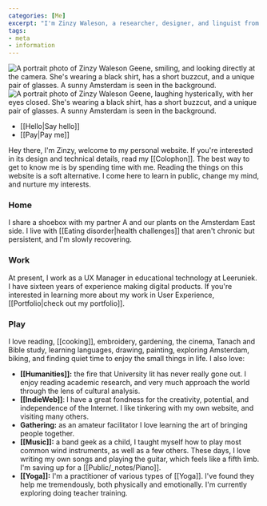 ```yaml
---
categories: [Me]
excerpt: "I'm Zinzy Waleson, a researcher, designer, and linguist from Amsterdam"
tags:
- meta
- information
---
```

<div class="row">
<div class="col-6"><img src="https://res.cloudinary.com/dbi2zounq/image/upload/c_scale,w_768/v1667744670/me/zinzy-1_telofx.jpg" alt="A portrait photo of Zinzy Waleson Geene, smiling, and looking directly at the camera. She's wearing a black shirt, has a short buzzcut, and a unique pair of glasses. A sunny Amsterdam is seen in the background." /></div>
<div class="col-6"><img src="https://res.cloudinary.com/dbi2zounq/image/upload/v1667744670/me/zinzy-2_eixpog.jpg" alt="A portrait photo of Zinzy Waleson Geene, laughing hysterically, with her eyes closed. She's wearing a black shirt, has a short buzzcut, and a unique pair of glasses. A sunny Amsterdam is seen in the background." /></div>
</div>

- [[Hello|Say hello]]
- [[Pay|Pay me]]

Hey there, I'm Zinzy, welcome to my personal website. If you're interested in its design and technical details, read my [[Colophon]]. The best way to get to know me is by spending time with me. Reading the things on this website is a soft alternative. I come here to learn in public, change my mind, and nurture my interests.

### Home
I share a shoebox with my partner A and our plants on the Amsterdam East side. I live with [[Eating disorder|health challenges]] that aren't chronic but persistent, and I'm slowly recovering.

### Work
At present, I work as a UX Manager in educational technology at Leeruniek. I have sixteen years of experience making digital products. If you're interested in learning more about my work in User Experience, [[Portfolio|check out my portfolio]].

### Play
I love reading, [[cooking]], embroidery, gardening, the cinema, Tanach and Bible study, learning languages, drawing, painting, exploring Amsterdam, biking, and finding quiet time to enjoy the small things in life. I also love:

- **[[Humanities]]:** the fire that University lit has never really gone out. I enjoy reading academic research, and very much approach the world through the lens of cultural analysis.
- **[[IndieWeb]]**: I have a great fondness for the creativity, potential, and independence of the Internet. I like tinkering with my own website, and visiting many others.
- **Gathering:** as an amateur facilitator I love learning the art of bringing people together.
- **[[Music]]:** a band geek as a child, I taught myself how to play most common wind instruments, as well as a few others. These days, I love writing my own songs and playing the guitar, which feels like a fifth limb. I'm saving up for a [[Public/_notes/Piano]].
- **[[Yoga]]:** I'm a practitioner of various types of [[Yoga]]. I've found they help me tremendously, both physically and emotionally. I'm currently exploring doing teacher training.